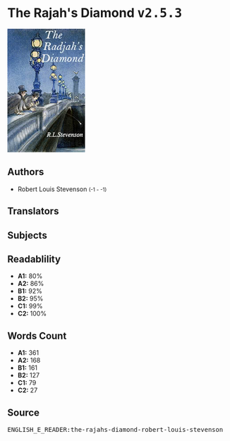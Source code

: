 # The Rajah's Diamond <kbd>v2.5.3</kbd>

![](./cover.medium.jpg "")

## Authors


 - Robert Louis Stevenson <small>(-1 - -1)</small>

## Translators



## Subjects



## Readablility


 - **A1:** 80%
 - **A2:** 86%
 - **B1:** 92%
 - **B2:** 95%
 - **C1:** 99%
 - **C2:** 100%

## Words Count


 - **A1:** 361
 - **A2:** 168
 - **B1:** 161
 - **B2:** 127
 - **C1:** 79
 - **C2:** 27

## Source


<kbd>ENGLISH_E_READER:the-rajahs-diamond-robert-louis-stevenson</kbd>
